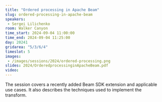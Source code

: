 ```yaml
---
title: "Ordered processing in Apache Beam"
slug: ordered-processing-in-apache-beam
speakers:
 - Sergei Lilichenko
room: Walker Canyon
time_start: 2024-09-04 11:00:00
time_end: 2024-09-04 11:25:00
day: 20241
gridarea: "5/3/6/4"
timeslot: 5
images:
 - /images/sessions/2024/ordered-processing.png 
slides: 2024/OrderedprocessinginApacheBeam.pdf
video: 
---
```


The session covers a recently added Beam SDK extension and applicable use cases. It also describes the techniques used to implement the transform.